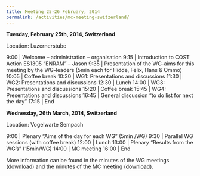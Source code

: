 ```yaml
---
title: Meeting 25-26 February, 2014
permalink: /activities/mc-meeting-switzerland/
---
```


**Tuesday, February 25th, 2014, Switzerland**

Location: Luzernerstube 

9:00 | Welcome – administration – organisation
9:15 | Introduction to COST Action ES1305 “ENRAM” – Jason
9:35 | Presentation of the WG-aims for this meeting by the WG-leaders (5min each for Hidde, Felix, Hans & Ommo)
10:05 | Coffee break
10:30 | WG1: Presentations and discussions
11:30 | WG2: Presentations and discussions
12:30 | Lunch
14:00 | WG3: Presentations and discussions
15:20 | Coffee break
15:45 | WG4: Presentations and discussions
16:45 | General discussion “to do list for next the day”
17:15 | End

**Wednesday, 26th March, 2014, Switzerland**

Location: Vogelwarte Sempach

9:00 | Plenary “Aims of the day for each WG” (5min /WG)
9:30 | Parallel WG sessions (with coffee break)
12:00 | Lunch
13:00 | Plenary “Results from the WG’s” (15min/WG)
14:00 | MC meeting
16:00 | End

More information can be found in the minutes of the WG meetings ([download](/assets/documents/Minutes_CombinedWG1-4_27-02-14.pdf)) and the minutes of the MC meeting ([download](/assets/documents/ES1305-ENRAM-MC-Minutes_26-Feb-2014_Sempach-CH.pdf)).
